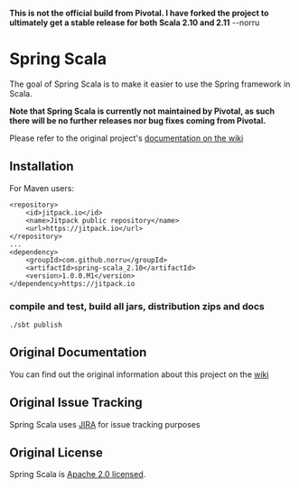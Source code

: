 **This is not the official build from Pivotal. I have forked the project to ultimately get a stable release for both Scala 2.10 and 2.11** --norru

# Spring Scala

The goal of Spring Scala is to make it easier to use the Spring framework in Scala.

**Note that Spring Scala is currently not maintained by Pivotal, as such there will be no further releases nor bug fixes coming from Pivotal.**

Please refer to the original project's [documentation on the wiki](https://github.com/SpringSource/spring-scala/wiki)

## Installation

For Maven users:

    <repository>
        <id>jitpack.io</id>
        <name>Jitpack public repository</name>
        <url>https://jitpack.io</url>
    </repository>
    ...
    <dependency>
        <groupId>com.github.norru</groupId>
        <artifactId>spring-scala_2.10</artifactId>
        <version>1.0.0.M1</version>
    </dependency>https://jitpack.io
    
### compile and test, build all jars, distribution zips and docs
`./sbt publish`

## Original Documentation

You can find out the original information about this project on the [wiki](https://github.com/SpringSource/spring-scala/wiki)

## Original Issue Tracking

Spring Scala uses [JIRA](https://jira.springsource.org/browse/SCALA) for issue tracking purposes

## Original License

Spring Scala is [Apache 2.0 licensed](http://www.apache.org/licenses/LICENSE-2.0.html).
